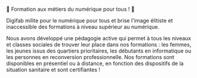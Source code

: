 🚀 Formation aux métiers du numérique pour tous ! 🚀

Digifab milite pour le numérique pour tous et brise l'image élitiste et inaccessible des formations à niveau supérieur au numérique.

Nous avons développé une pédagogie active qui permet à tous les niveaux et classes sociales de trouver leur place dans nos formations : les femmes, les jeunes issus des quartiers prioritaires, les débutants en informatique ou les personnes en reconversion professionnelle.
Nos formations sont disponibles en présentiel ou à distance, en fonction des dispositifs de la situation sanitaire et sont certifiantes !
